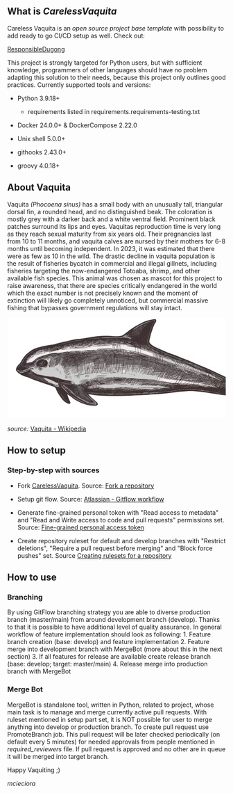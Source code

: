 <h2>What is <i>CarelessVaquita</i></h2>
Careless Vaquita is an <i>open source project base template</i> with possibility to add ready to go CI/CD setup as well. 
Check out:

[ResponsibleDugong](https://github.com/mcieciora/ResponsibleDugong)

This project is strongly targeted for Python users, but with sufficient knowledge, programmers of other languages should have no problem adapting this solution to their needs, because this project only outlines good practices.
Currently supported tools and versions:

- Python 3.9.18+ 
  - requirements listed in requirements.requirements-testing.txt

- Docker 24.0.0+ & DockerCompose 2.22.0

- Unix shell 5.0.0+

- githooks 2.43.0+

- groovy 4.0.18+

<h2>About Vaquita</h2>  
Vaquita <i>(Phocoena sinus)</i> has a small body with an unusually tall, triangular dorsal fin, a rounded head, and no distinguished beak. 
The coloration is mostly grey with a darker back and a white ventral field. Prominent black patches surround its lips and eyes. 
Vaquitas reproduction time is very long as they reach sexual maturity from six years old. 
Their pregnancies last from 10 to 11 months, and vaquita calves are nursed by their mothers for 6-8 months until becoming independent. 
In 2023, it was estimated that there were as few as 10 in the wild. 
The drastic decline in vaquita population is the result of fisheries bycatch in commercial and illegal gillnets, including fisheries targeting the now-endangered Totoaba, 
shrimp, and other available fish species.
This animal was chosen as mascot for this project to raise awareness, that there are species critically endangered in the world which the exact number is not precisely 
known and the moment of extinction will likely go completely unnoticed, but commercial massive fishing that bypasses government regulations will stay intact.

![vaquita.png](doc/vaquita.PNG)

<i>source:</i> [Vaquita - Wikipedia](https://en.wikipedia.org/wiki/Vaquita)

<h2>How to setup</h2>
<h3>Step-by-step with sources</h3>   

- Fork [CarelessVaquita](https://github.com/mcieciora/CarelessVaquita). Source: [Fork a repository](https://docs.github.com/en/pull-requests/collaborating-with-pull-requests/working-with-forks/fork-a-repo)

- Setup git flow. Source: [Atlassian - Gitflow workflow](https://www.atlassian.com/git/tutorials/comparing-workflows/gitflow-workflow)

- Generate fine-grained personal token with "Read access to metadata" and "Read and Write access to code and pull requests" permissions set. Source: [Fine-grained personal access token](https://github.com/settings/tokens?type=beta)

- Create repository ruleset for default and develop branches with "Restrict deletions", "Require a pull request before merging" and "Block force pushes" set. Source [Creating rulesets for a repository](https://docs.github.com/en/repositories/configuring-branches-and-merges-in-your-repository/managing-rulesets/creating-rulesets-for-a-repository)

<h2>How to use</h2>
<h3>Branching</h3>  
By using GitFlow branching strategy you are able to diverse production branch (master/main) from around development branch (develop).
Thanks to that it is possible to have additional level of quality assurance. In general workflow of feature implementation should look as following:
1. Feature branch creation (base: develop) and feature implementation
2. Feature merge into development branch with MergeBot (more about this in the next section)
3. If all features for release are available create release branch (base: develop; target: master/main)
4. Release merge into production branch with MergeBot

<h3>Merge Bot</h3>  
MergeBot is standalone tool, written in Python, related to project, whose main task is to manage and merge currently active pull requests. With ruleset mentioned in setup part set, it is </b>NOT</b> possible for user to merge anything into develop or production branch.
To create pull request use PromoteBranch job. This pull request will be later checked periodically (on default every 5 minutes) for needed approvals from people mentioned in <i>required_reviewers</i> file. If pull request is approved and no other are in queue it will be merged into target branch.


Happy Vaquiting ;)  

<i>mcieciora</i>
